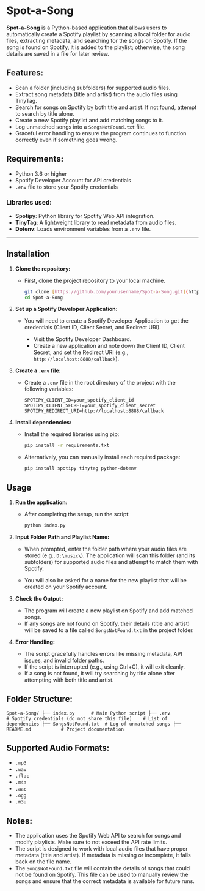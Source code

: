 # Spot-a-Song

**Spot-a-Song** is a Python-based application that allows users to automatically create a Spotify playlist by scanning a local folder for audio files, extracting metadata, and searching for the songs on Spotify. If the song is found on Spotify, it is added to the playlist; otherwise, the song details are saved in a file for later review.

## Features:

- Scan a folder (including subfolders) for supported audio files.
- Extract song metadata (title and artist) from the audio files using TinyTag.
- Search for songs on Spotify by both title and artist. If not found, attempt to search by title alone.
- Create a new Spotify playlist and add matching songs to it.
- Log unmatched songs into a `SongsNotFound.txt` file.
- Graceful error handling to ensure the program continues to function correctly even if something goes wrong.

## Requirements:

- Python 3.6 or higher
- Spotify Developer Account for API credentials
- `.env` file to store your Spotify credentials

### Libraries used:

- **Spotipy**: Python library for Spotify Web API integration.
- **TinyTag**: A lightweight library to read metadata from audio files.
- **Dotenv**: Loads environment variables from a `.env` file.

---

## Installation

1. **Clone the repository:**

   - First, clone the project repository to your local machine.

     ```bash
     git clone [https://github.com/yourusername/Spot-a-Song.git](https://github.com/yourusername/Spot-a-Song.git)
     cd Spot-a-Song
     ```

2. **Set up a Spotify Developer Application:**

   - You will need to create a Spotify Developer Application to get the credentials (Client ID, Client Secret, and Redirect URI).

     - Visit the Spotify Developer Dashboard.
     - Create a new application and note down the Client ID, Client Secret, and set the Redirect URI (e.g., `http://localhost:8888/callback`).

3. **Create a `.env` file:**

   - Create a `.env` file in the root directory of the project with the following variables:

     ```
     SPOTIPY_CLIENT_ID=your_spotify_client_id
     SPOTIPY_CLIENT_SECRET=your_spotify_client_secret
     SPOTIPY_REDIRECT_URI=http://localhost:8888/callback
     ```

4. **Install dependencies:**

   - Install the required libraries using pip:

     ```bash
     pip install -r requirements.txt
     ```

   - Alternatively, you can manually install each required package:

     ```bash
     pip install spotipy tinytag python-dotenv
     ```

## Usage

1. **Run the application:**

   - After completing the setup, run the script:

     ```bash
     python index.py
     ```

2. **Input Folder Path and Playlist Name:**

   - When prompted, enter the folder path where your audio files are stored (e.g., `D:\music\`). The application will scan this folder (and its subfolders) for supported audio files and attempt to match them with Spotify.

   - You will also be asked for a name for the new playlist that will be created on your Spotify account.

3. **Check the Output:**

   - The program will create a new playlist on Spotify and add matched songs.
   - If any songs are not found on Spotify, their details (title and artist) will be saved to a file called `SongsNotFound.txt` in the project folder.

4. **Error Handling:**

   - The script gracefully handles errors like missing metadata, API issues, and invalid folder paths.
   - If the script is interrupted (e.g., using Ctrl+C), it will exit cleanly.
   - If a song is not found, it will try searching by title alone after attempting with both title and artist.

## Folder Structure:

`Spot-a-Song/
├── index.py      # Main Python script
├── .env                # Spotify credentials (do not share this file)    # List of dependencies
├── SongsNotFound.txt  # Log of unmatched songs
├── README.md           # Project documentation`

## Supported Audio Formats:

- `.mp3`
- `.wav`
- `.flac`
- `.m4a`
- `.aac`
- `.ogg`
- `.m3u`

## Notes:

- The application uses the Spotify Web API to search for songs and modify playlists. Make sure to not exceed the API rate limits.
- The script is designed to work with local audio files that have proper metadata (title and artist). If metadata is missing or incomplete, it falls back on the file name.
- The `SongsNotFound.txt` file will contain the details of songs that could not be found on Spotify. This file can be used to manually review the songs and ensure that the correct metadata is available for future runs.
